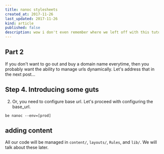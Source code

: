 ```yaml
---
title: nanoc stylesheets
created_at: 2017-11-26
last_updated: 2017-11-26
kind: article
published: false
description: wow i don't even remember where we left off with this tutorial.
---
```


## Part 2

If you don't want to go out and buy a domain name everytime, then you probably want the ability to manage urls dynamically. Let's address that in the next post...

<!-- be nanoc --env=[prod]

# problem -
- stylesheets / dynamic paths

1. nanoc.yaml comes as a @config
2. need an env variable
3. build some link_to helpers for stylesheets
4. how to deploy with nanoc stylesheets -->

<!-- more -->

## Step 4. Introducing some guts

2. Or, you need to configure base url. Let's proceed with configuring the base_url.


`be nanoc --env=[prod]`

## adding content

All our code will be managed in `content/`, `layouts/`, `Rules`, and `lib/`. We will talk about these later.
